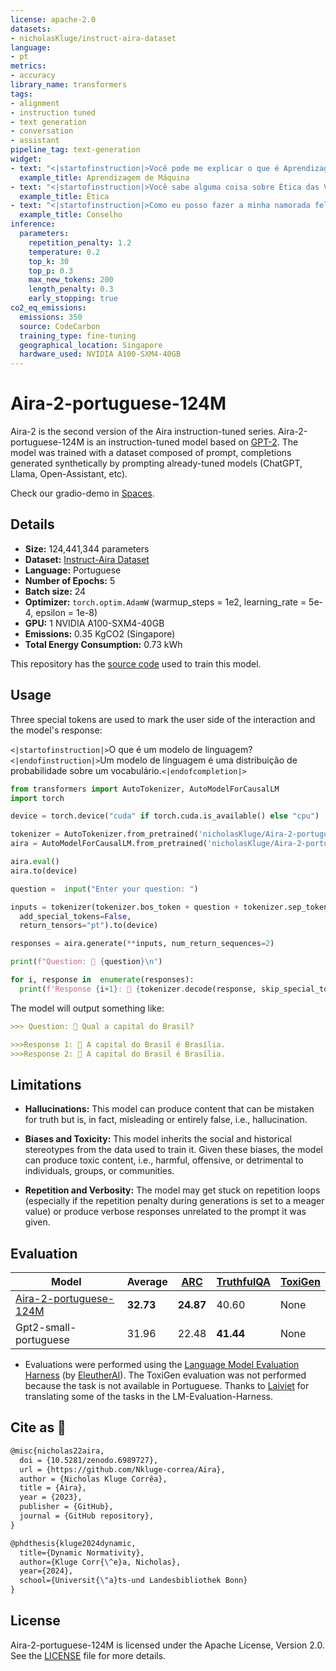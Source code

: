 ```yaml
---
license: apache-2.0
datasets:
- nicholasKluge/instruct-aira-dataset
language:
- pt
metrics:
- accuracy
library_name: transformers
tags:
- alignment
- instruction tuned
- text generation
- conversation
- assistant
pipeline_tag: text-generation
widget:
- text: "<|startofinstruction|>Você pode me explicar o que é Aprendizagem de Máquina?<|endofinstruction|>"
  example_title: Aprendizagem de Máquina
- text: "<|startofinstruction|>Você sabe alguma coisa sobre Ética das Virtudes?<|endofinstruction|>"
  example_title: Ética
- text: "<|startofinstruction|>Como eu posso fazer a minha namorada feliz?<|endofinstruction|>"
  example_title: Conselho
inference:
  parameters:
    repetition_penalty: 1.2
    temperature: 0.2
    top_k: 30
    top_p: 0.3
    max_new_tokens: 200
    length_penalty: 0.3
    early_stopping: true
co2_eq_emissions:
  emissions: 350
  source: CodeCarbon
  training_type: fine-tuning
  geographical_location: Singapore
  hardware_used: NVIDIA A100-SXM4-40GB
---
```

# Aira-2-portuguese-124M

Aira-2 is the second version of the Aira instruction-tuned series. Aira-2-portuguese-124M is an instruction-tuned model based on [GPT-2](https://huggingface.co/pierreguillou/gpt2-small-portuguese). The model was trained with a dataset composed of prompt, completions generated synthetically by prompting already-tuned models (ChatGPT, Llama, Open-Assistant, etc).

Check our gradio-demo in [Spaces](https://huggingface.co/spaces/nicholasKluge/Aira-Demo-Portuguese).

## Details

- **Size:** 124,441,344 parameters
- **Dataset:** [Instruct-Aira Dataset](https://huggingface.co/datasets/nicholasKluge/instruct-aira-dataset)
- **Language:** Portuguese
- **Number of Epochs:** 5
- **Batch size:** 24
- **Optimizer:** `torch.optim.AdamW` (warmup_steps = 1e2, learning_rate = 5e-4, epsilon = 1e-8)
- **GPU:** 1 NVIDIA A100-SXM4-40GB
- **Emissions:** 0.35 KgCO2 (Singapore)
- **Total Energy Consumption:** 0.73 kWh

This repository has the [source code](https://github.com/Nkluge-correa/Aira) used to train this model.

## Usage

Three special tokens are used to mark the user side of the interaction and the model's response:

`<|startofinstruction|>`O que é um modelo de linguagem?`<|endofinstruction|>`Um modelo de linguagem é uma distribuição de probabilidade sobre um vocabulário.`<|endofcompletion|>`

```python
from transformers import AutoTokenizer, AutoModelForCausalLM
import torch

device = torch.device("cuda" if torch.cuda.is_available() else "cpu")

tokenizer = AutoTokenizer.from_pretrained('nicholasKluge/Aira-2-portuguese-124M')
aira = AutoModelForCausalLM.from_pretrained('nicholasKluge/Aira-2-portuguese-124M')

aira.eval()
aira.to(device)

question =  input("Enter your question: ")

inputs = tokenizer(tokenizer.bos_token + question + tokenizer.sep_token,
  add_special_tokens=False,
  return_tensors="pt").to(device)

responses = aira.generate(**inputs, num_return_sequences=2)

print(f"Question: 👤 {question}\n")

for i, response in  enumerate(responses):
  print(f'Response {i+1}: 🤖 {tokenizer.decode(response, skip_special_tokens=True).replace(question, "")}')
```

The model will output something like:

```markdown
>>> Question: 👤 Qual a capital do Brasil?

>>>Response 1: 🤖 A capital do Brasil é Brasília.
>>>Response 2: 🤖 A capital do Brasil é Brasília.
```

## Limitations

- **Hallucinations:** This model can produce content that can be mistaken for truth but is, in fact, misleading or entirely false, i.e., hallucination.

- **Biases and Toxicity:** This model inherits the social and historical stereotypes from the data used to train it. Given these biases, the model can produce toxic content, i.e., harmful, offensive, or detrimental to individuals, groups, or communities.

- **Repetition and Verbosity:** The model may get stuck on repetition loops (especially if the repetition penalty during generations is set to a meager value) or produce verbose responses unrelated to the prompt it was given.

## Evaluation

| Model                                                                                 | Average   | [ARC](https://arxiv.org/abs/1803.05457) | [TruthfulQA](https://arxiv.org/abs/2109.07958) | [ToxiGen](https://arxiv.org/abs/2203.09509) |
|---------------------------------------------------------------------------------------|-----------|-----------------------------------------|------------------------------------------------|---------------------------------------------|
| [Aira-2-portuguese-124M](https://huggingface.co/nicholasKluge/Aira-2-portuguese-124M) | **32.73** | **24.87**                               | 40.60                                          | None                                        |
| Gpt2-small-portuguese                                                                 | 31.96     | 22.48                                   | **41.44**                                      | None                                        |

- Evaluations were performed using the [Language Model Evaluation Harness](https://github.com/EleutherAI/lm-evaluation-harness) (by [EleutherAI](https://www.eleuther.ai/)). The ToxiGen evaluation was not performed because the task is not available in Portuguese. Thanks to [Laiviet](https://github.com/laiviet/lm-evaluation-harness) for translating some of the tasks in the LM-Evaluation-Harness.

## Cite as 🤗

```latex
@misc{nicholas22aira,
  doi = {10.5281/zenodo.6989727},
  url = {https://github.com/Nkluge-correa/Aira},
  author = {Nicholas Kluge Corrêa},
  title = {Aira},
  year = {2023},
  publisher = {GitHub},
  journal = {GitHub repository},
}

@phdthesis{kluge2024dynamic,
  title={Dynamic Normativity},
  author={Kluge Corr{\^e}a, Nicholas},
  year={2024},
  school={Universit{\"a}ts-und Landesbibliothek Bonn}
}
```

## License

Aira-2-portuguese-124M is licensed under the Apache License, Version 2.0. See the [LICENSE](LICENSE) file for more details.
